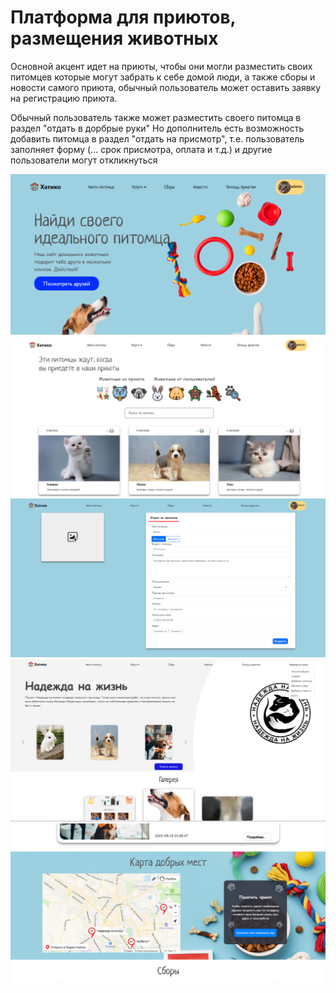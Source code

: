 # Платформа для приютов, размещения животных

Основной акцент идет на приюты, чтобы они могли разместить своих питомцев которые могут забрать к себе домой люди, а также сборы и новости самого приюта, обычный пользователь может оставить заявку на регистрацию приюта.

Обычный пользователь также может разместить своего питомца в раздел "отдать в дорбрые руки"
Но дополнитель есть возможность добавить питомца в раздел "отдать на присмотр", т.е. пользователь заполняет форму (... срок присмотра, оплата и т.д.) и другие пользователи могут откликнуться

![Image alt](https://github.com/JolyGolfqw/second-life/blob/main/Снимок.PNG)
![Image alt](https://github.com/JolyGolfqw/second-life/blob/main/%D0%A1%D0%BD%D0%B8%D0%BC%D0%BE%D0%BA2.PNG)
![Image alt](https://github.com/JolyGolfqw/second-life/blob/main/%D0%A1%D0%BD%D0%B8%D0%BC%D0%BE%D0%BA3.PNG)
![Image alt](https://github.com/JolyGolfqw/second-life/blob/main/%D0%A1%D0%BD%D0%B8%D0%BC%D0%BE%D0%BA4.PNG)
![Image alt](https://github.com/JolyGolfqw/second-life/blob/main/%D0%A1%D0%BD%D0%B8%D0%BC%D0%BE%D0%BA5.PNG)


